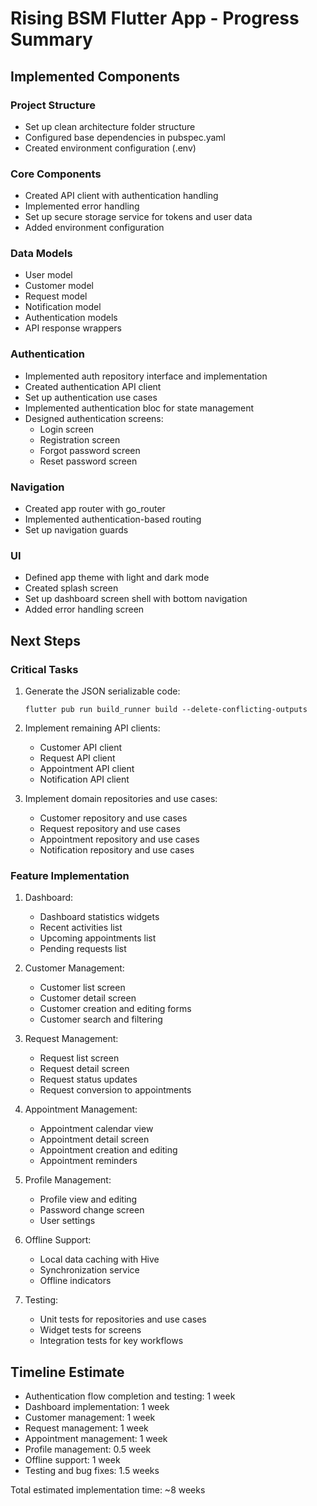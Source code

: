 # Rising BSM Flutter App - Progress Summary

## Implemented Components

### Project Structure
- Set up clean architecture folder structure
- Configured base dependencies in pubspec.yaml
- Created environment configuration (.env)

### Core Components
- Created API client with authentication handling
- Implemented error handling
- Set up secure storage service for tokens and user data
- Added environment configuration

### Data Models
- User model
- Customer model
- Request model
- Notification model
- Authentication models
- API response wrappers

### Authentication
- Implemented auth repository interface and implementation
- Created authentication API client
- Set up authentication use cases
- Implemented authentication bloc for state management
- Designed authentication screens:
  - Login screen
  - Registration screen
  - Forgot password screen
  - Reset password screen

### Navigation
- Created app router with go_router
- Implemented authentication-based routing
- Set up navigation guards

### UI
- Defined app theme with light and dark mode
- Created splash screen
- Set up dashboard screen shell with bottom navigation
- Added error handling screen

## Next Steps

### Critical Tasks
1. Generate the JSON serializable code:
   ```
   flutter pub run build_runner build --delete-conflicting-outputs
   ```

2. Implement remaining API clients:
   - Customer API client
   - Request API client
   - Appointment API client
   - Notification API client

3. Implement domain repositories and use cases:
   - Customer repository and use cases
   - Request repository and use cases
   - Appointment repository and use cases
   - Notification repository and use cases

### Feature Implementation
1. Dashboard:
   - Dashboard statistics widgets
   - Recent activities list
   - Upcoming appointments list
   - Pending requests list

2. Customer Management:
   - Customer list screen
   - Customer detail screen
   - Customer creation and editing forms
   - Customer search and filtering

3. Request Management:
   - Request list screen
   - Request detail screen
   - Request status updates
   - Request conversion to appointments

4. Appointment Management:
   - Appointment calendar view
   - Appointment detail screen
   - Appointment creation and editing
   - Appointment reminders

5. Profile Management:
   - Profile view and editing
   - Password change screen
   - User settings

6. Offline Support:
   - Local data caching with Hive
   - Synchronization service
   - Offline indicators

7. Testing:
   - Unit tests for repositories and use cases
   - Widget tests for screens
   - Integration tests for key workflows

## Timeline Estimate
- Authentication flow completion and testing: 1 week
- Dashboard implementation: 1 week
- Customer management: 1 week
- Request management: 1 week
- Appointment management: 1 week
- Profile management: 0.5 week
- Offline support: 1 week
- Testing and bug fixes: 1.5 weeks

Total estimated implementation time: ~8 weeks
